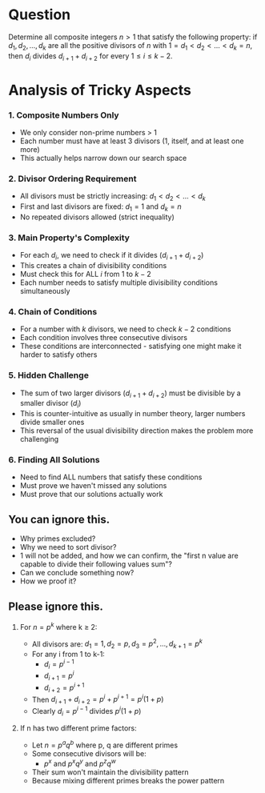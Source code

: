 # Question

Determine all composite integers $n \gt 1$ that satisfy the following property: if $d_1, d_2,...,d_k$ are all the positive divisors of $n$ with $1 = d_1 \lt d_2 \lt ... \lt d_k = n$, then $d_i$ divides $d_{i+1} + d_{i+2}$ for every $1 \leq i \leq k-2$.

# Analysis of Tricky Aspects

### 1. Composite Numbers Only
- We only consider non-prime numbers > 1
- Each number must have at least 3 divisors (1, itself, and at least one more)
- This actually helps narrow down our search space

### 2. Divisor Ordering Requirement
- All divisors must be strictly increasing: $d_1 \lt d_2 \lt ... \lt d_k$
- First and last divisors are fixed: $d_1 = 1$ and $d_k = n$
- No repeated divisors allowed (strict inequality)

### 3. Main Property's Complexity
- For each $d_i$, we need to check if it divides $(d_{i+1} + d_{i+2})$
- This creates a chain of divisibility conditions
- Must check this for ALL $i$ from 1 to $k-2$
- Each number needs to satisfy multiple divisibility conditions simultaneously

### 4. Chain of Conditions
- For a number with $k$ divisors, we need to check $k-2$ conditions
- Each condition involves three consecutive divisors
- These conditions are interconnected - satisfying one might make it harder to satisfy others

### 5. Hidden Challenge
- The sum of two larger divisors $(d_{i+1} + d_{i+2})$ must be divisible by a smaller divisor $(d_i)$
- This is counter-intuitive as usually in number theory, larger numbers divide smaller ones
- This reversal of the usual divisibility direction makes the problem more challenging

### 6. Finding All Solutions
- Need to find ALL numbers that satisfy these conditions
- Must prove we haven't missed any solutions
- Must prove that our solutions actually work

## You can ignore this.

- Why primes excluded?
- Why we need to sort divisor?
- 1 will not be added, and how we can confirm, the "first n value are capable to divide their following values sum"?
- Can we conclude something now?
- How we proof it?

## Please ignore this.

1. For $n = p^k$ where k ≥ 2:
   - All divisors are: $d_1 = 1, d_2 = p, d_3 = p^2, ..., d_{k+1} = p^k$
   - For any i from 1 to k-1:
     * $d_i = p^{i-1}$
     * $d_{i+1} = p^i$
     * $d_{i+2} = p^{i+1}$
   - Then $d_{i+1} + d_{i+2} = p^i + p^{i+1} = p^i(1 + p)$
   - Clearly $d_i = p^{i-1}$ divides $p^i(1 + p)$

2. If n has two different prime factors:
   - Let $n = p^a q^b$ where p, q are different primes
   - Some consecutive divisors will be:
     * $p^x$ and $p^x q^y$ and $p^z q^w$
   - Their sum won't maintain the divisibility pattern
   - Because mixing different primes breaks the power pattern

